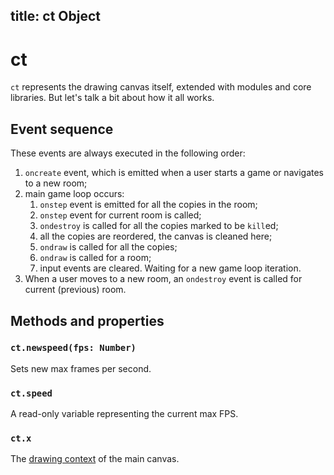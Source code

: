 title: ct Object
---

# ct

`ct` represents the drawing canvas itself, extended with modules and core libraries. But let's talk a bit about how it all works.


## Event sequence

These events are always executed in the following order:

1. `oncreate` event, which is emitted when a user starts a game or navigates to a new room;
1. main game loop occurs:
    1. `onstep` event is emitted for all the copies in the room;
    1. `onstep` event for current room is called;
    1. `ondestroy` is called for all the copies marked to be `kill`ed;
    1. all the copies are reordered, the canvas is cleaned here;
    1. `ondraw` is called for all the copies;
    1. `ondraw` is called for a room;
    1. input events are cleared. Waiting for a new game loop iteration.
1. When a user moves to a new room, an `ondestroy` event is called for current (previous) room.

## Methods and properties

### `ct.newspeed(fps: Number)`

Sets new max frames per second.

### `ct.speed`

A read-only variable representing the current max FPS.

### `ct.x`

The [drawing context](https://developer.mozilla.org/en-US/docs/Web/API/CanvasRenderingContext2D) of the main canvas.